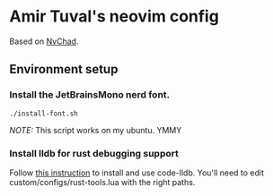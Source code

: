 # Amir Tuval's neovim config

Based on [NvChad](https://nvchad.com/).

## Environment setup

### Install the JetBrainsMono nerd font.

```
./install-font.sh
```

*NOTE:* This script works on my ubuntu. YMMY

### Install lldb for rust debugging support

Follow [this instruction](https://github.com/simrat39/rust-tools.nvim/wiki/Debugging#codelldb-a-better-debugging-experience) to install and use code-lldb.
You'll need to edit custom/configs/rust-tools.lua with the right paths.
